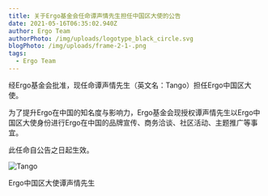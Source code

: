 ```yaml
---
title: 关于Ergo基金会任命谭声情先生担任中国区大使的公告
date: 2021-05-16T06:35:02.940Z
author: Ergo Team
authorPhoto: /img/uploads/logotype_black_circle.svg
blogPhoto: /img/uploads/frame-2-1-.png
tags:
  - Ergo Team
---
```

经Ergo基金会批准，现任命谭声情先生（英文名：Tango）担任Ergo中国区大使。

为了提升Ergo在中国的知名度与影响力，Ergo基金会现授权谭声情先生以Ergo中国区大使身份进行Ergo在中国的品牌宣传、商务洽谈、社区活动、主题推广等事宜。

此任命自公告之日起生效。

![Tango](/img/uploads/tango.png "Tango")

Ergo中国区大使谭声情先生